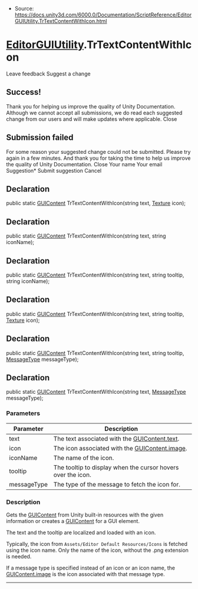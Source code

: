 * Source: https://docs.unity3d.com/6000.0/Documentation/ScriptReference/EditorGUIUtility.TrTextContentWithIcon.html

#  [EditorGUIUtility](https://docs.unity3d.com/6000.0/Documentation/ScriptReference/EditorGUIUtility.html).TrTextContentWithIcon
Leave feedback
Suggest a change
## Success!
Thank you for helping us improve the quality of Unity Documentation. Although we cannot accept all submissions, we do read each suggested change from our users and will make updates where applicable.
Close
## Submission failed
For some reason your suggested change could not be submitted. Please <a>try again</a> in a few minutes. And thank you for taking the time to help us improve the quality of Unity Documentation.
Close
Your name Your email Suggestion* Submit suggestion
Cancel
## Declaration
public static [GUIContent](https://docs.unity3d.com/6000.0/Documentation/ScriptReference/GUIContent.html) TrTextContentWithIcon(string text, [Texture](https://docs.unity3d.com/6000.0/Documentation/ScriptReference/Texture.html) icon); 
## Declaration
public static [GUIContent](https://docs.unity3d.com/6000.0/Documentation/ScriptReference/GUIContent.html) TrTextContentWithIcon(string text, string iconName); 
## Declaration
public static [GUIContent](https://docs.unity3d.com/6000.0/Documentation/ScriptReference/GUIContent.html) TrTextContentWithIcon(string text, string tooltip, string iconName); 
## Declaration
public static [GUIContent](https://docs.unity3d.com/6000.0/Documentation/ScriptReference/GUIContent.html) TrTextContentWithIcon(string text, string tooltip, [Texture](https://docs.unity3d.com/6000.0/Documentation/ScriptReference/Texture.html) icon); 
## Declaration
public static [GUIContent](https://docs.unity3d.com/6000.0/Documentation/ScriptReference/GUIContent.html) TrTextContentWithIcon(string text, string tooltip, [MessageType](https://docs.unity3d.com/6000.0/Documentation/ScriptReference/MessageType.html) messageType); 
## Declaration
public static [GUIContent](https://docs.unity3d.com/6000.0/Documentation/ScriptReference/GUIContent.html) TrTextContentWithIcon(string text, [MessageType](https://docs.unity3d.com/6000.0/Documentation/ScriptReference/MessageType.html) messageType); 
### Parameters
Parameter | Description  
---|---  
text | The text associated with the [GUIContent.text](https://docs.unity3d.com/6000.0/Documentation/ScriptReference/GUIContent-text.html).  
icon | The icon associated with the [GUIContent.image](https://docs.unity3d.com/6000.0/Documentation/ScriptReference/GUIContent-image.html).  
iconName | The name of the icon.  
tooltip | The tooltip to display when the cursor hovers over the icon.  
messageType | The type of the message to fetch the icon for.  
### Description
Gets the [GUIContent](https://docs.unity3d.com/6000.0/Documentation/ScriptReference/GUIContent.html) from Unity built-in resources with the given information or creates a [GUIContent](https://docs.unity3d.com/6000.0/Documentation/ScriptReference/GUIContent.html) for a GUI element.  
  
The text and the tooltip are localized and loaded with an icon.  
  
Typically, the icon from `Assets/Editor Default Resources/Icons` is fetched using the icon name. Only the name of the icon, without the .png extension is needed.  
  
If a message type is specified instead of an icon or an icon name, the [GUIContent.image](https://docs.unity3d.com/6000.0/Documentation/ScriptReference/GUIContent-image.html) is the icon associated with that message type.
* * *

